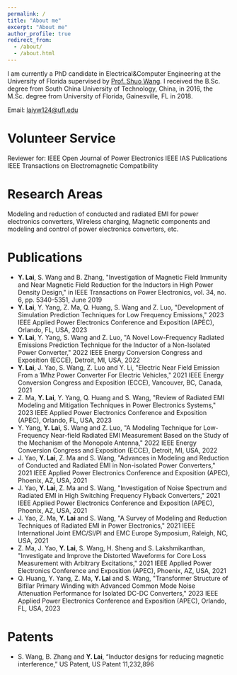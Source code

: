 ```yaml
---
permalink: /
title: "About me"
excerpt: "About me"
author_profile: true
redirect_from: 
  - /about/
  - /about.html
---
```


I am currently a  PhD candidate in Electrical&Computer Engineering at the University of Florida supervised by [Prof. Shuo Wang](https://peeprlgator.github.io/Shuo.Wang/index.html).  I received the B.Sc. degree from South China University of Technology, China, in 2016, the M.Sc. degree from University of Florida, Gainesville, FL in 2018.

Email: laiyw124@ufl.edu

Volunteer Service
======
Reviewer  for: 
IEEE Open Journal of Power Electronics
IEEE IAS Publications
IEEE Transactions on Electromagnetic Compatibility

Research Areas
======
Modeling and reduction of conducted and radiated EMI for power electronics converters, Wireless charging, Magnetic components and modeling and control of power electronics converters, etc.


Publications
======
* __Y. Lai__, S. Wang and B. Zhang, "Investigation of Magnetic Field Immunity and Near Magnetic Field Reduction for the Inductors in High Power Density Design," in IEEE Transactions on Power Electronics, vol. 34, no. 6, pp. 5340-5351, June 2019
* __Y. Lai__, Y. Yang, Z. Ma, Q. Huang, S. Wang and Z. Luo, "Development of Simulation Prediction Techniques for Low Frequency Emissions," 2023 IEEE Applied Power Electronics Conference and Exposition (APEC), Orlando, FL, USA, 2023
* __Y. Lai__, Y. Yang, S. Wang and Z. Luo, "A Novel Low-Frequency Radiated Emissions Prediction Technique for the Inductor of a Non-Isolated Power Converter," 2022 IEEE Energy Conversion Congress and Exposition (ECCE), Detroit, MI, USA, 2022
* __Y. Lai__, J. Yao, S. Wang, Z. Luo and Y. Li, "Electric Near Field Emission From a 1Mhz Power Converter For Electric Vehicles," 2021 IEEE Energy Conversion Congress and Exposition (ECCE), Vancouver, BC, Canada, 2021
* Z. Ma, __Y. Lai__, Y. Yang, Q. Huang and S. Wang, "Review of Radiated EMI Modeling and Mitigation Techniques in Power Electronics Systems," 2023 IEEE Applied Power Electronics Conference and Exposition (APEC), Orlando, FL, USA, 2023
* Y. Yang, __Y. Lai__, S. Wang and Z. Luo, "A Modeling Technique for Low-Frequency Near-field Radiated EMI Measurement Based on the Study of the Mechanism of the Monopole Antenna," 2022 IEEE Energy Conversion Congress and Exposition (ECCE), Detroit, MI, USA, 2022
* J. Yao, __Y. Lai__, Z. Ma and S. Wang, "Advances in Modeling and Reduction of Conducted and Radiated EMI in Non-isolated Power Converters," 2021 IEEE Applied Power Electronics Conference and Exposition (APEC), Phoenix, AZ, USA, 2021
* J. Yao, __Y. Lai__, Z. Ma and S. Wang, "Investigation of Noise Spectrum and Radiated EMI in High Switching Frequency Flyback Converters," 2021 IEEE Applied Power Electronics Conference and Exposition (APEC), Phoenix, AZ, USA, 2021
* J. Yao, Z. Ma, __Y. Lai__ and S. Wang, "A Survey of Modeling and Reduction Techniques of Radiated EMI in Power Electronics," 2021 IEEE International Joint EMC/SI/PI and EMC Europe Symposium, Raleigh, NC, USA, 2021
* Z. Ma, J. Yao, __Y. Lai__, S. Wang, H. Sheng and S. Lakshmikanthan, "Investigate and Improve the Distorted Waveforms for Core Loss Measurement with Arbitrary Excitations," 2021 IEEE Applied Power Electronics Conference and Exposition (APEC), Phoenix, AZ, USA, 2021
* Q. Huang, Y. Yang, Z. Ma, __Y. Lai__ and S. Wang, "Transformer Structure of Bifilar Primary Winding with Advanced Common Mode Noise Attenuation Performance for Isolated DC-DC Converters," 2023 IEEE Applied Power Electronics Conference and Exposition (APEC), Orlando, FL, USA, 2023


Patents
======

* S. Wang, B. Zhang and __Y. Lai__, “Inductor designs for reducing magnetic interference,” US Patent, US Patent 11,232,896






